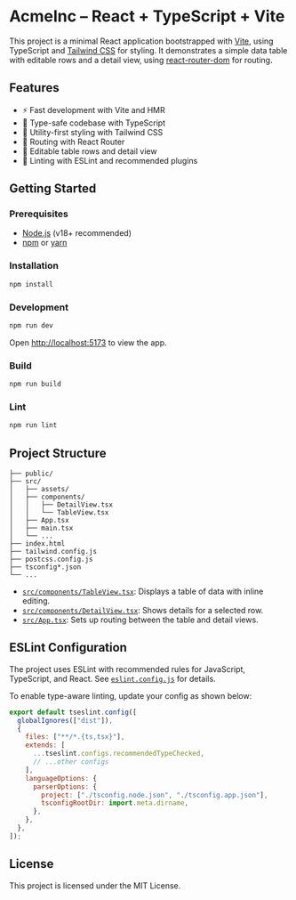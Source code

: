 # AcmeInc – React + TypeScript + Vite

This project is a minimal React application bootstrapped with [Vite](https://vitejs.dev/), using TypeScript and [Tailwind CSS](https://tailwindcss.com/) for styling. It demonstrates a simple data table with editable rows and a detail view, using [react-router-dom](https://reactrouter.com/) for routing.

## Features

- ⚡️ Fast development with Vite and HMR
- 🦄 Type-safe codebase with TypeScript
- 🎨 Utility-first styling with Tailwind CSS
- 🧭 Routing with React Router
- 📝 Editable table rows and detail view
- 🧹 Linting with ESLint and recommended plugins

## Getting Started

### Prerequisites

- [Node.js](https://nodejs.org/) (v18+ recommended)
- [npm](https://www.npmjs.com/) or [yarn](https://yarnpkg.com/)

### Installation

```sh
npm install
```

### Development

```sh
npm run dev
```

Open [http://localhost:5173](http://localhost:5173) to view the app.

### Build

```sh
npm run build
```

### Lint

```sh
npm run lint
```

## Project Structure

```
├── public/
├── src/
│   ├── assets/
│   ├── components/
│   │   ├── DetailView.tsx
│   │   └── TableView.tsx
│   ├── App.tsx
│   ├── main.tsx
│   └── ...
├── index.html
├── tailwind.config.js
├── postcss.config.js
├── tsconfig*.json
└── ...
```

- [`src/components/TableView.tsx`](src/components/TableView.tsx): Displays a table of data with inline editing.
- [`src/components/DetailView.tsx`](src/components/DetailView.tsx): Shows details for a selected row.
- [`src/App.tsx`](src/App.tsx): Sets up routing between the table and detail views.

## ESLint Configuration

The project uses ESLint with recommended rules for JavaScript, TypeScript, and React. See [`eslint.config.js`](eslint.config.js) for details.

To enable type-aware linting, update your config as shown below:

```js
export default tseslint.config([
  globalIgnores(["dist"]),
  {
    files: ["**/*.{ts,tsx}"],
    extends: [
      ...tseslint.configs.recommendedTypeChecked,
      // ...other configs
    ],
    languageOptions: {
      parserOptions: {
        project: ["./tsconfig.node.json", "./tsconfig.app.json"],
        tsconfigRootDir: import.meta.dirname,
      },
    },
  },
]);
```

## License

This project is licensed under the MIT License.
